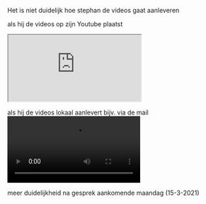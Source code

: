 Het is niet duidelijk hoe stephan de videos gaat aanleveren

als hij de videos op zijn Youtube plaatst
<iframe width="" height=""
src="https://www.youtube.com/(VideoID)">
</iframe>

als hij de videos lokaal aanlevert bijv. via de mail
<video src="file://(Waar je de video hebt opgeslagen)"></video>

meer duidelijkheid na gesprek aankomende maandag (15-3-2021)
